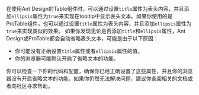 在使用Ant Design的Table组件时，可以通过设置`title`属性为表头内容，并且添加`ellipsis`属性为`true`来实现在tooltip中显示表头文本。如果你使用的是ProTable组件，也可以通过设置`title`属性为表头内容，并且添加`ellipsis`属性为`true`来实现类似的效果。
如果你发现无论是否添加`title`和`ellipsis`属性，Ant Design或ProTable都会自动省略表头文本，可能是由于以下原因：

- 你可能没有正确设置`title`属性或者`ellipsis`属性的值。
- 你的浏览器可能默认开启了省略文本的功能。

你可以检查一下你的代码和配置，确保你已经正确设置了这些属性，并且你的浏览器没有开启省略文本的功能。如果你仍然无法解决问题，建议你查阅相关的文档或者向社区寻求帮助。
